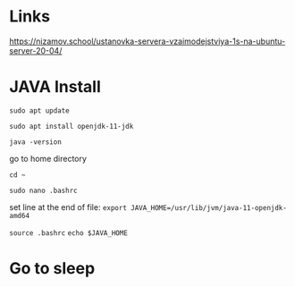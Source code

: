 
# Links

https://nizamov.school/ustanovka-servera-vzaimodejstviya-1s-na-ubuntu-server-20-04/


# JAVA Install

`sudo apt update`

`sudo apt install openjdk-11-jdk`

`java -version`

go to home directory

`cd ~`

`sudo nano .bashrc`

set line at the end of file: `export JAVA_HOME=/usr/lib/jvm/java-11-openjdk-amd64`

`source .bashrc`
`echo $JAVA_HOME`

# Go to sleep
